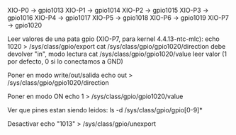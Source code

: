 XIO-P0 -> gpio1013
XIO-P1 -> gpio1014
XIO-P2 -> gpio1015
XIO-P3 -> gpio1016
XIO-P4 -> gpio1017
XIO-P5 -> gpio1018
XIO-P6 -> gpio1019
XIO-P7 -> gpio1020


Leer valores de una pata gpio (XIO-P7, para kernel 4.4.13-ntc-mlc):
echo 1020 > /sys/class/gpio/export
cat /sys/class/gpio/gpio1020/direction
  debe devolver "in", modo lectura
cat /sys/class/gpio/gpio1020/value
  leer valor (1 por defecto, 0 si lo conectamos a GND)

Poner en modo write/out/salida
echo out > /sys/class/gpio/gpio1020/direction

Poner en modo ON
echo 1 > /sys/class/gpio/gpio1020/value



Ver que pines estan siendo leidos:
ls -d /sys/class/gpio/gpio[0-9]*

Desactivar
echo "1013" > /sys/class/gpio/unexport

